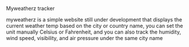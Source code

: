 Myweatherz tracker 

myweatherz is a simple website still under development that displays the current weather temp based on the city or country name, you can set the unit manually Celsius or Fahrenheit, and you can also track the humidity, wind speed, visibility, and air pressure under the same city name


